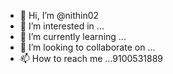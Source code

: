 - 👋 Hi, I’m @nithin02
- 👀 I’m interested in ...
- 🌱 I’m currently learning ...
- 💞️ I’m looking to collaborate on ...
- 📫 How to reach me ...9100531889

<!---
nithin02/nithin02 is a ✨ special ✨ repository because its `README.md` (this file) appears on your GitHub profile.
You can click the Preview link to take a look at your changes.
--->
